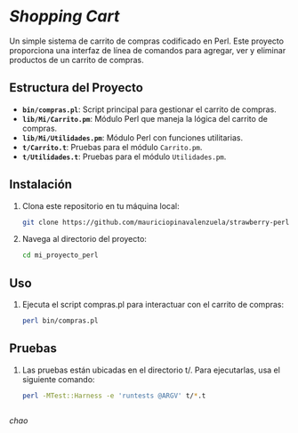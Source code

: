# *Shopping Cart*

Un simple sistema de carrito de compras codificado en Perl. Este proyecto proporciona una interfaz de línea de comandos para agregar, ver y eliminar productos de un carrito de compras.

## Estructura del Proyecto

- **`bin/compras.pl`**: Script principal para gestionar el carrito de compras.
- **`lib/Mi/Carrito.pm`**: Módulo Perl que maneja la lógica del carrito de compras.
- **`lib/Mi/Utilidades.pm`**: Módulo Perl con funciones utilitarias.
- **`t/Carrito.t`**: Pruebas para el módulo `Carrito.pm`.
- **`t/Utilidades.t`**: Pruebas para el módulo `Utilidades.pm`.

## Instalación

1. Clona este repositorio en tu máquina local:

   ```sh
   git clone https://github.com/mauriciopinavalenzuela/strawberry-perl.git

2. Navega al directorio del proyecto:

   ```sh
   cd mi_proyecto_perl

## Uso 

1. Ejecuta el script compras.pl para interactuar con el carrito de compras:

   ```sh
   perl bin/compras.pl

## Pruebas 

1. Las pruebas están ubicadas en el directorio t/. Para ejecutarlas, usa el siguiente comando:
   
   ```sh
   perl -MTest::Harness -e 'runtests @ARGV' t/*.t



*chao*


   
   
